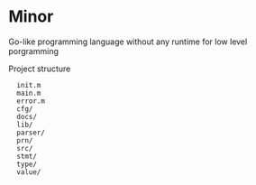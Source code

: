 # Minor

Go-like programming language without any runtime for low level porgramming


Project structure

```text
  init.m
  main.m
  error.m
  cfg/
  docs/
  lib/
  parser/
  prn/
  src/
  stmt/
  type/
  value/
```


